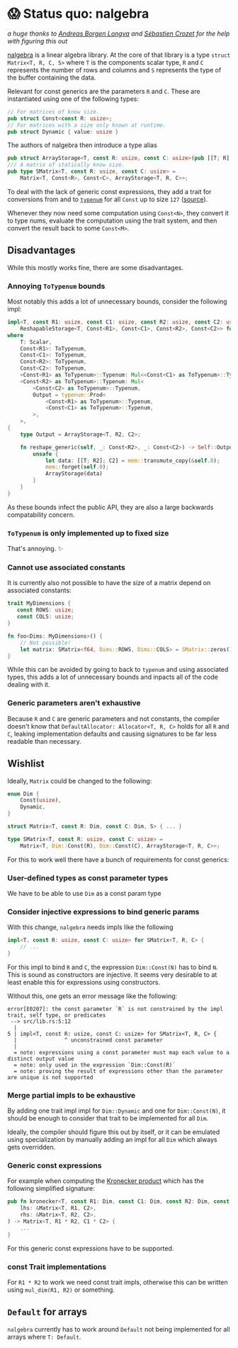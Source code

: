 # 😱 Status quo: nalgebra

*a huge thanks to [Andreas Borgen Longva](https://github.com/Andlon) and [Sébastien Crozet](https://github.com/sebcrozet) for the help with figuring this out*

[nalgebra](https://nalgebra.org/) is a linear algebra library. At the core of that library is a type `struct Matrix<T, R, C, S>` where `T` is the components scalar type, `R` and `C` represents the number of rows and columns and `S` represents the type of the buffer containing the data.

Relevant for const generics are the parameters `R` and `C`. These are instantiated using one of the following types:
```rust
// For matrices of know size.
pub struct Const<const R: usize>;
// For matrices with a size only known at runtime.
pub struct Dynamic { value: usize }
```

The authors of nalgebra then introduce a type alias
```rust
pub struct ArrayStorage<T, const R: usize, const C: usize>(pub [[T; R]; C]);
/// A matrix of statically know size.
pub type SMatrix<T, const R: usize, const C: usize> =
    Matrix<T, Const<R>, Const<C>, ArrayStorage<T, R, C>>;
```

To deal with the lack of generic const expressions, they add a trait for conversions from and to [`typenum`](https://crates.io/crates/typenum) for all `Const` up to size `127` ([source](https://github.com/dimforge/nalgebra/blob/39bb572557299a44093ea09daaff144fd6d9ea1f/src/base/dimension.rs#L273-L345)).

Whenever they now need some computation using `Const<N>`, they convert it to type nums, evaluate the computation using the trait system, and then convert the result back to some `Const<M>`.

## Disadvantages

While this mostly works fine, there are some disadvantages.

### Annoying `ToTypenum` bounds

Most notably this adds a lot of unnecessary bounds, consider the following impl:

```rust
impl<T, const R1: usize, const C1: usize, const R2: usize, const C2: usize>
    ReshapableStorage<T, Const<R1>, Const<C1>, Const<R2>, Const<C2>> for ArrayStorage<T, R1, C1>
where
    T: Scalar,
    Const<R1>: ToTypenum,
    Const<C1>: ToTypenum,
    Const<R2>: ToTypenum,
    Const<C2>: ToTypenum,
    <Const<R1> as ToTypenum>::Typenum: Mul<<Const<C1> as ToTypenum>::Typenum>,
    <Const<R2> as ToTypenum>::Typenum: Mul<
        <Const<C2> as ToTypenum>::Typenum,
        Output = typenum::Prod<
            <Const<R1> as ToTypenum>::Typenum,
            <Const<C1> as ToTypenum>::Typenum,
        >,
    >,
{
    type Output = ArrayStorage<T, R2, C2>;

    fn reshape_generic(self, _: Const<R2>, _: Const<C2>) -> Self::Output {
        unsafe {
            let data: [[T; R2]; C2] = mem::transmute_copy(&self.0);
            mem::forget(self.0);
            ArrayStorage(data)
        }
    }
}
```

As these bounds infect the public API, they are also a large backwards compatability concern.

### `ToTypenum` is only implemented up to fixed size

That's annoying. ✨

### Cannot use associated constants

It is currently also not possible to have the size of a matrix depend on associated constants:
```rust
trait MyDimensions {
   const ROWS: usize;
   const COLS: usize;
}

fn foo<Dims: MyDimensions>() {
    // Not possible!
    let matrix: SMatrix<f64, Dims::ROWS, Dims::COLS> = SMatrix::zeros();
}
```
While this can be avoided by going to back to `typenum` and using associated types, this adds a lot of unnecessary bounds and inpacts all of the code dealing with it.

### Generic parameters aren't exhaustive

Because `R` and `C` are generic parameters and not constants, the compiler doesn't know that
`DefaultAllocator: Allocator<T, R, C>` holds for all `R` and `C`, leaking implementation defaults
and causing signatures to be far less readable than necessary.

## Wishlist

Ideally, `Matrix` could be changed to the following:

```rust
enum Dim {
    Const(usize),
    Dynamic,
}

struct Matrix<T, const R: Dim, const C: Dim, S> { ... }

type SMatrix<T, const R: usize, const C: usize> =
    Matrix<T, Dim::Const(R), Dim::Const(C), ArrayStorage<T, R, C>>;
```

For this to work well there have a bunch of requirements for const generics:

### User-defined types as const parameter types

We have to be able to use `Dim` as a const param type

### Consider injective expressions to bind generic params

With this change, `nalgebra` needs impls like the following

```rust
impl<T, const R: usize, const C: usize> for SMatrix<T, R, C> {
    // ...
}
```

For this impl to bind `R` and `C`, the expression `Dim::Const(N)` has to bind `N`.
This is sound as constructors are injective. It seems very desirable to at least
enable this for expressions using constructors.

Without this, one gets an error message like the following:
```
error[E0207]: the const parameter `R` is not constrained by the impl trait, self type, or predicates
 --> src/lib.rs:5:12
  |
5 | impl<T, const R: usize, const C: usize> for SMatrix<T, R, C> {
  |               ^ unconstrained const parameter
  |
  = note: expressions using a const parameter must map each value to a distinct output value
  = note: only used in the expression `Dim::Const(R)`
  = note: proving the result of expressions other than the parameter are unique is not supported
```

### Merge partial impls to be exhaustive

By adding one trait impl impl for `Dim::Dynamic` and one for `Dim::Const(N)`, it should be enough to consider that trait to be implemented for all `Dim`.

Ideally, the compiler should figure this out by itself, or it can be emulated using specialization by manually adding an impl for all `Dim` which always gets overridden.

### Generic const expressions

For example when computing the [Kronecker product](https://en.wikipedia.org/wiki/Kronecker_product) which has the following simplified signature:
```rust
pub fn kronecker<T, const R1: Dim, const C1: Dim, const R2: Dim, const C2: Dim>(
    lhs: &Matrix<T, R1, C2>,
    rhs: &Matrix<T, R2, C2>,
) -> Matrix<T, R1 * R2, C1 * C2> {
    ...
}
```

For this generic const expressions have to be supported.

### const Trait implementations

For `R1 * R2` to work we need const trait impls, otherwise this
can be written using `mul_dim(R1, R2)` or something.

## `Default` for arrays

`nalgebra` currently has to work around `Default` not being implemented
for all arrays where `T: Default`.